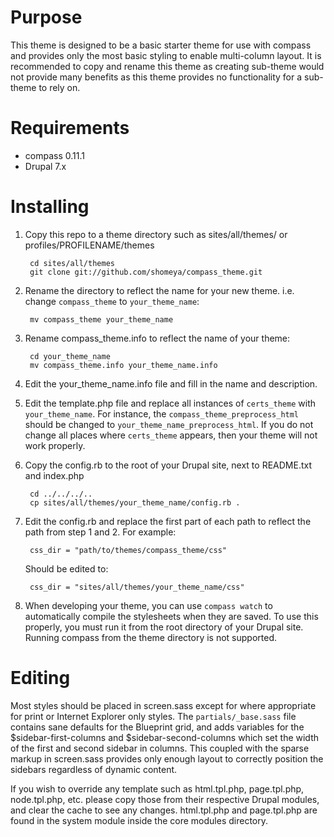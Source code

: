 Purpose
=======

This theme is designed to be a basic starter theme for use with compass and provides only the most basic styling to enable multi-column layout. It is recommended to copy and rename this theme as creating sub-theme would not provide many benefits as this theme provides no functionality for a sub-theme to rely on.

Requirements
============

- compass 0.11.1
- Drupal 7.x

Installing
==========

1. Copy this repo to a theme directory such as sites/all/themes/ or profiles/PROFILENAME/themes

        cd sites/all/themes
        git clone git://github.com/shomeya/compass_theme.git
        
2. Rename the directory to reflect the name for your new theme. i.e. change `compass_theme` to `your_theme_name`:

        mv compass_theme your_theme_name

3. Rename compass_theme.info to reflect the name of your theme:

        cd your_theme_name
        mv compass_theme.info your_theme_name.info

4. Edit the your_theme_name.info file and fill in the name and description.
5. Edit the template.php file and replace all instances of `certs_theme` with `your_theme_name`. For instance, the `compass_theme_preprocess_html` should be changed to `your_theme_name_preprocess_html`. If you do not change all places where `certs_theme` appears, then your theme will not work properly.
6. Copy the config.rb to the root of your Drupal site, next to README.txt and index.php

        cd ../../../..
        cp sites/all/themes/your_theme_name/config.rb .

7. Edit the config.rb and replace the first part of each path to reflect the path from step 1 and 2. For example:

        css_dir = "path/to/themes/compass_theme/css"

    Should be edited to:
    
        css_dir = "sites/all/themes/your_theme_name/css"

8. When developing your theme, you can use `compass watch` to automatically compile the stylesheets when they are saved. To use this properly, you must run it from the root directory of your Drupal site. Running compass from the theme directory is not supported.

Editing
=======

Most styles should be placed in screen.sass except for where appropriate for print or Internet Explorer only styles. The `partials/_base.sass` file contains sane defaults for the Blueprint grid, and adds variables for the $sidebar-first-columns and $sidebar-second-columns which set the width of the first and second sidebar in columns. This coupled with the sparse markup in screen.sass provides only enough layout to correctly position the sidebars regardless of dynamic content.

If you wish to override any template such as html.tpl.php, page.tpl.php, node.tpl.php, etc. please copy those from their respective Drupal modules, and clear the cache to see any changes. html.tpl.php and page.tpl.php are found in the system module inside the core modules directory.